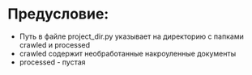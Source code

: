 # Предусловие: 
* Путь в файле project_dir.py указывает на директорию с папками crawled и processed
* crawled содержит необработанные накроуленные документы
* processed - пустая
